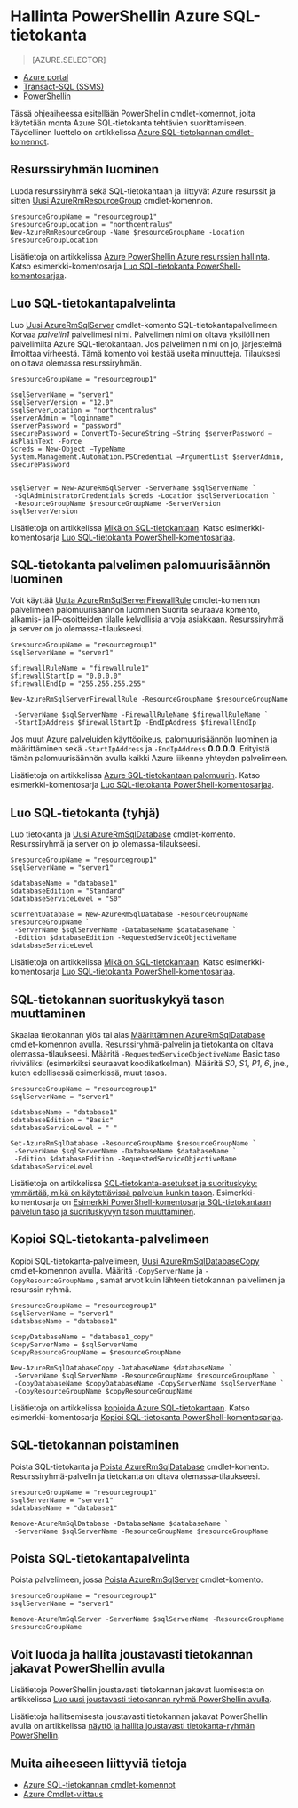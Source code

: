 <properties
    pageTitle="Hallinta PowerShellin Azure SQL-tietokanta | Microsoft Azure"
    description="Azure SQL-tietokannan hallinta PowerShellin avulla."
    services="sql-database"
    documentationCenter=""
    authors="stevestein"
    manager="jhubbard"
    editor="monicar"/>

<tags
    ms.service="sql-database"
    ms.workload="data-management"
    ms.tgt_pltfrm="na"
    ms.devlang="na"
    ms.topic="article"
    ms.date="09/13/2016"
    ms.author="sstein"/>

# <a name="manage-azure-sql-database-with-powershell"></a>Hallinta PowerShellin Azure SQL-tietokanta


> [AZURE.SELECTOR]
- [Azure portal](sql-database-manage-portal.md)
- [Transact-SQL (SSMS)](sql-database-manage-azure-ssms.md)
- [PowerShellin](sql-database-manage-powershell.md)

Tässä ohjeaiheessa esitellään PowerShellin cmdlet-komennot, joita käytetään monta Azure SQL-tietokanta tehtävien suorittamiseen. Täydellinen luettelo on artikkelissa [Azure SQL-tietokannan cmdlet-komennot](https://msdn.microsoft.com/library/mt574084.aspx).


## <a name="create-a-resource-group"></a>Resurssiryhmän luominen

Luoda resurssiryhmä sekä SQL-tietokantaan ja liittyvät Azure resurssit ja sitten [Uusi AzureRmResourceGroup](https://msdn.microsoft.com/library/azure/mt759837.aspx) cmdlet-komennon.

```
$resourceGroupName = "resourcegroup1"
$resourceGroupLocation = "northcentralus"
New-AzureRmResourceGroup -Name $resourceGroupName -Location $resourceGroupLocation
```

Lisätietoja on artikkelissa [Azure PowerShellin Azure resurssien hallinta](../powershell-azure-resource-manager.md).
Katso esimerkki-komentosarja [Luo SQL-tietokanta PowerShell-komentosarjaa](sql-database-get-started-powershell.md#create-a-sql-database-powershell-script).

## <a name="create-a-sql-database-server"></a>Luo SQL-tietokantapalvelinta

Luo [Uusi AzureRmSqlServer](https://msdn.microsoft.com/library/azure/mt603715.aspx) cmdlet-komento SQL-tietokantapalvelimeen. Korvaa *palvelin1* palvelimesi nimi. Palvelimen nimi on oltava yksilöllinen palvelimilta Azure SQL-tietokantaan. Jos palvelimen nimi on jo, järjestelmä ilmoittaa virheestä. Tämä komento voi kestää useita minuutteja. Tilauksesi on oltava olemassa resurssiryhmän.

```
$resourceGroupName = "resourcegroup1"

$sqlServerName = "server1"
$sqlServerVersion = "12.0"
$sqlServerLocation = "northcentralus"
$serverAdmin = "loginname"
$serverPassword = "password" 
$securePassword = ConvertTo-SecureString –String $serverPassword –AsPlainText -Force
$creds = New-Object –TypeName System.Management.Automation.PSCredential –ArgumentList $serverAdmin, $securePassword
    

$sqlServer = New-AzureRmSqlServer -ServerName $sqlServerName `
 -SqlAdministratorCredentials $creds -Location $sqlServerLocation `
 -ResourceGroupName $resourceGroupName -ServerVersion $sqlServerVersion
```

Lisätietoja on artikkelissa [Mikä on SQL-tietokantaan](sql-database-technical-overview.md). Katso esimerkki-komentosarja [Luo SQL-tietokanta PowerShell-komentosarjaa](sql-database-get-started-powershell.md#create-a-sql-database-powershell-script).


## <a name="create-a-sql-database-server-firewall-rule"></a>SQL-tietokanta palvelimen palomuurisäännön luominen

Voit käyttää [Uutta AzureRmSqlServerFirewallRule](https://msdn.microsoft.com/library/azure/mt603860.aspx) cmdlet-komennon palvelimeen palomuurisäännön luominen Suorita seuraava komento, alkamis- ja IP-osoitteiden tilalle kelvollisia arvoja asiakkaan. Resurssiryhmä ja server on jo olemassa-tilaukseesi.

```
$resourceGroupName = "resourcegroup1"
$sqlServerName = "server1"

$firewallRuleName = "firewallrule1"
$firewallStartIp = "0.0.0.0"
$firewallEndIp = "255.255.255.255"

New-AzureRmSqlServerFirewallRule -ResourceGroupName $resourceGroupName `
 -ServerName $sqlServerName -FirewallRuleName $firewallRuleName `
 -StartIpAddress $firewallStartIp -EndIpAddress $firewallEndIp
```

Jos muut Azure palveluiden käyttöoikeus, palomuurisäännön luominen ja määrittäminen sekä `-StartIpAddress` ja `-EndIpAddress` **0.0.0.0**. Erityistä tämän palomuurisäännön avulla kaikki Azure liikenne yhteyden palvelimeen.

Lisätietoja on artikkelissa [Azure SQL-tietokantaan palomuurin](https://msdn.microsoft.com/library/azure/ee621782.aspx). Katso esimerkki-komentosarja [Luo SQL-tietokanta PowerShell-komentosarjaa](sql-database-get-started-powershell.md#create-a-sql-database-powershell-script).


## <a name="create-a-sql-database-blank"></a>Luo SQL-tietokanta (tyhjä)

Luo tietokanta ja [Uusi AzureRmSqlDatabase](https://msdn.microsoft.com/library/azure/mt619339.aspx) cmdlet-komento. Resurssiryhmä ja server on jo olemassa-tilaukseesi. 

```
$resourceGroupName = "resourcegroup1"
$sqlServerName = "server1"

$databaseName = "database1"
$databaseEdition = "Standard"
$databaseServiceLevel = "S0"

$currentDatabase = New-AzureRmSqlDatabase -ResourceGroupName $resourceGroupName `
 -ServerName $sqlServerName -DatabaseName $databaseName `
 -Edition $databaseEdition -RequestedServiceObjectiveName $databaseServiceLevel
```

Lisätietoja on artikkelissa [Mikä on SQL-tietokantaan](sql-database-technical-overview.md). Katso esimerkki-komentosarja [Luo SQL-tietokanta PowerShell-komentosarjaa](sql-database-get-started-powershell.md#create-a-sql-database-powershell-script).


## <a name="change-the-performance-level-of-a-sql-database"></a>SQL-tietokannan suorituskykyä tason muuttaminen

Skaalaa tietokannan ylös tai alas [Määrittäminen AzureRmSqlDatabase](https://msdn.microsoft.com/library/azure/mt619433.aspx) cmdlet-komennon avulla. Resurssiryhmä-palvelin ja tietokanta on oltava olemassa-tilaukseesi. Määritä `-RequestedServiceObjectiveName` Basic taso riviväliksi (esimerkiksi seuraavat koodikatkelman). Määritä *S0*, *S1*, *P1*, *6*, jne., kuten edellisessä esimerkissä, muut tasoa.

```
$resourceGroupName = "resourcegroup1"
$sqlServerName = "server1"

$databaseName = "database1"
$databaseEdition = "Basic"
$databaseServiceLevel = " "

Set-AzureRmSqlDatabase -ResourceGroupName $resourceGroupName `
 -ServerName $sqlServerName -DatabaseName $databaseName `
 -Edition $databaseEdition -RequestedServiceObjectiveName $databaseServiceLevel
```

Lisätietoja on artikkelissa [SQL-tietokanta-asetukset ja suorituskyky: ymmärtää, mikä on käytettävissä palvelun kunkin tason](sql-database-service-tiers.md). Esimerkki-komentosarja on [Esimerkki PowerShell-komentosarja SQL-tietokantaan palvelun taso ja suorituskyvyn tason muuttaminen](sql-database-scale-up-powershell.md#sample-powershell-script-to-change-the-service-tier-and-performance-level-of-your-sql-database).

## <a name="copy-a-sql-database-to-the-same-server"></a>Kopioi SQL-tietokanta-palvelimeen

Kopioi SQL-tietokanta-palvelimeen, [Uusi AzureRmSqlDatabaseCopy](https://msdn.microsoft.com/library/azure/mt603644.aspx) cmdlet-komennon avulla. Määritä `-CopyServerName` ja `-CopyResourceGroupName` , samat arvot kuin lähteen tietokannan palvelimen ja resurssin ryhmä.

```
$resourceGroupName = "resourcegroup1"
$sqlServerName = "server1"
$databaseName = "database1"

$copyDatabaseName = "database1_copy"
$copyServerName = $sqlServerName
$copyResourceGroupName = $resourceGroupName

New-AzureRmSqlDatabaseCopy -DatabaseName $databaseName `
 -ServerName $sqlServerName -ResourceGroupName $resourceGroupName `
 -CopyDatabaseName $copyDatabaseName -CopyServerName $sqlServerName `
 -CopyResourceGroupName $copyResourceGroupName
```

Lisätietoja on artikkelissa [kopioida Azure SQL-tietokantaan](sql-database-copy.md). Katso esimerkki-komentosarja [Kopioi SQL-tietokanta PowerShell-komentosarjaa](sql-database-copy-powershell.md#example-powershell-script).


## <a name="delete-a-sql-database"></a>SQL-tietokannan poistaminen

Poista SQL-tietokanta ja [Poista AzureRmSqlDatabase](https://msdn.microsoft.com/library/azure/mt619368.aspx) cmdlet-komento. Resurssiryhmä-palvelin ja tietokanta on oltava olemassa-tilaukseesi.

```
$resourceGroupName = "resourcegroup1"
$sqlServerName = "server1"
$databaseName = "database1"

Remove-AzureRmSqlDatabase -DatabaseName $databaseName `
 -ServerName $sqlServerName -ResourceGroupName $resourceGroupName
```

## <a name="delete-a-sql-database-server"></a>Poista SQL-tietokantapalvelinta

Poista palvelimeen, jossa [Poista AzureRmSqlServer](https://msdn.microsoft.com/library/azure/mt603488.aspx) cmdlet-komento.

```
$resourceGroupName = "resourcegroup1"
$sqlServerName = "server1"

Remove-AzureRmSqlServer -ServerName $sqlServerName -ResourceGroupName $resourceGroupName
```

## <a name="create-and-manage-elastic-database-pools-using-powershell"></a>Voit luoda ja hallita joustavasti tietokannan jakavat PowerShellin avulla

Lisätietoja PowerShellin joustavasti tietokannan jakavat luomisesta on artikkelissa [Luo uusi joustavasti tietokannan ryhmä PowerShellin avulla](sql-database-elastic-pool-create-powershell.md).

Lisätietoja hallitsemisesta joustavasti tietokannan jakavat PowerShellin avulla on artikkelissa [näyttö ja hallita joustavasti tietokanta-ryhmän PowerShellin](sql-database-elastic-pool-manage-powershell.md).



## <a name="related-information"></a>Muita aiheeseen liittyviä tietoja

- [Azure SQL-tietokannan cmdlet-komennot](https://msdn.microsoft.com/library/azure/mt574084.aspx)
- [Azure Cmdlet-viittaus](https://msdn.microsoft.com/library/azure/dn708514.aspx)
